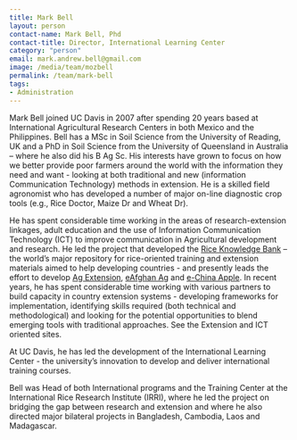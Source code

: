 ```yaml
---
title: Mark Bell
layout: person
contact-name: Mark Bell, Phd
contact-title: Director, International Learning Center
category: "person"
email: mark.andrew.bell@gmail.com
image: /media/team/mozbell
permalink: /team/mark-bell
tags:
- Administration
---
```


Mark Bell joined UC Davis in 2007 after spending 20 years based at International Agricultural Research Centers in both Mexico and the Philippines. Bell has a MSc in Soil Science from the University of Reading, UK and a PhD in Soil Science from the University of Queensland in Australia – where he also did his B Ag Sc. His interests have grown to focus on how we better provide poor farmers around the world with the information they need and want - looking at both traditional and new (information Communication Technology) methods in extension. He is a skilled field agronomist who has developed a number of major on-line diagnostic crop tools (e.g., Rice Doctor, Maize Dr and Wheat Dr).

He has spent considerable time working in the areas of research-extension linkages, adult education and the use of Information Communication Technology (ICT) to improve communication in Agricultural development and research. He led the project that developed the <a href="http://www.knowledgebank.irri.org/">Rice Knowledge Bank</a> – the world’s major repository for rice-oriented training and extension materials aimed to help developing countries - and presently leads the effort to develop <a href="http://www.agextonline.com/">Ag Extension</a>, <a href="http://afghanag.ucdavis.edu/">eAfghan Ag</a> and <a href="http://echina-apple.com/">e-China Apple</a>. In recent years, he has spent considerable time working with various partners to build capacity in country extension systems - developing frameworks for implementation, identifying skills required (both technical and methodological) and looking for the potential opportunities to blend emerging tools with traditional approaches. See the Extension and ICT oriented sites.

At UC Davis, he has led the development of the International Learning Center - the university’s innovation to develop and deliver international training courses.

Bell was Head of both International programs and the Training Center at the International Rice Research Institute (IRRI), where he led the project on bridging the gap between research and extension and where he also directed major bilateral projects in Bangladesh, Cambodia, Laos and Madagascar.
